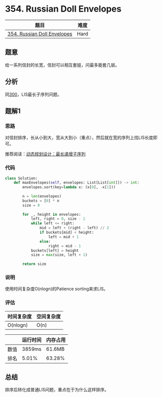 # 354. Russian Doll Envelopes

| 题目 | 难度 |
| ---- | ---- |
| [354. Russian Doll Envelopes](https://leetcode.com/problems/russian-doll-envelopes/) | Hard |

## 题意

给一系列信封的长宽，信封可以相互套娃，问最多能套几层。

## 分析

同[300](300.md)，LIS最长子序列问题。

## 题解1

### 思路

对信封排序，长从小到大，宽从大到小（重点），然后就在宽的序列上找LIS长度即可。

推荐阅读：[动态规划设计：最长递增子序列](https://labuladong.github.io/algo/3/25/70/)

### 代码

```python
class Solution:
    def maxEnvelopes(self, envelopes: List[List[int]]) -> int:
        envelopes.sort(key=lambda x: (x[0], -x[1]))
        
        n = len(envelopes)
        buckets = [0] * n
        size = 0
        
        for _, height in envelopes:
            left, right = 0, size - 1
            while left <= right:
                mid = left + (right - left) // 2
                if buckets[mid] < height:
                    left = mid + 1
                else:
                    right = mid - 1
            buckets[left] = height
            size = max(size, left + 1)
        
        return size
```

### 说明

使用时间复杂度O(nlogn)的Patience sorting来求LIS。

### 评估

| 时间复杂度 | 空间复杂度 |
| ---- | ---- |
| O(nlogn) | O(n) |

| | 运行时间 | 内存占用 |
| ---- | ---- | ---- |
| 数值 | 3859ms | 61.6MB |
| 排名 | 5.01% | 63.28% |

## 总结

排序后转化成普通LIS问题，重点在于为什么这样排序。

